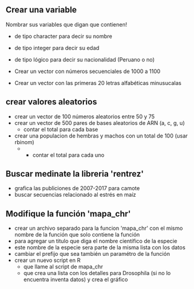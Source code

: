 ## Crear una variable 

Nombrar sus variables que digan que contienen!

- de tipo character para decir su nombre
- de tipo integer para decir su edad
- de tipo lógico para decir su nacionalidad (Peruano o no)

- Crear un vector con números secuenciales de 1000 a 1100
- Crear un vector con las primeras 20 letras alfabéticas minusucalas

## crear valores aleatorios

- crear un vector de 100 números aleatorios entre 50 y 75
- crear un vector de 500 pares de bases aleatorios de ARN (a, c, g, u)
  - contar el total para cada base
- crear una populacion de hembras y machos con un total de 100 (usar rbinom)
  - - contar el total para cada uno

## Buscar medinate la libreria 'rentrez'

- grafica las publiciones de 2007-2017 para camote
- buscar secuencias relacionado al estrés en maíz


## Modifique la función 'mapa_chr' 

- crear un archivo separado para la funcion 'mapa_chr' con el mismo nombre de la función que solo contiene la función
- para agregar un titulo que diga el nombre científico de la especie
- este nombre de la especie sera parte de la misma lista con los datos
- cambiar el prefijo que sea también un paramétro de la función
- crear un nuevo script en R
  - que llame al script de mapa_chr
  - que crea una lista con los detalles para Drosophila (si no lo encuentra
    inventa datos) y crea el gráfico

